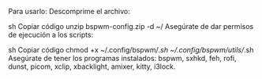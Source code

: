 Para usarlo:
Descomprime el archivo:

sh
Copiar código
unzip bspwm-config.zip -d ~/
Asegúrate de dar permisos de ejecución a los scripts:

sh
Copiar código
chmod +x ~/.config/bspwm/*.sh ~/.config/bspwm/utils/*.sh
Asegúrate de tener los programas instalados: bspwm, sxhkd, feh, rofi, dunst, picom, xclip, xbacklight, amixer, kitty, i3lock.
